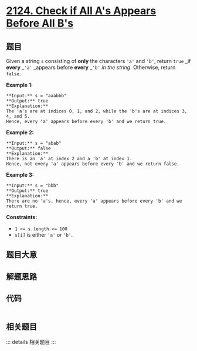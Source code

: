 # [2124. Check if All A's Appears Before All B's](https://leetcode.com/problems/check-if-all-as-appears-before-all-bs)

## 题目

Given a string `s` consisting of **only** the characters `'a'` and `'b'`,
return `true` _if **every** _`'a'` _appears before **every** _`'b'` _in the
string_. Otherwise, return `false`.



**Example 1:**

    
    
    **Input:** s = "aaabbb"
    **Output:** true
    **Explanation:**
    The 'a's are at indices 0, 1, and 2, while the 'b's are at indices 3, 4, and 5.
    Hence, every 'a' appears before every 'b' and we return true.
    

**Example 2:**

    
    
    **Input:** s = "abab"
    **Output:** false
    **Explanation:**
    There is an 'a' at index 2 and a 'b' at index 1.
    Hence, not every 'a' appears before every 'b' and we return false.
    

**Example 3:**

    
    
    **Input:** s = "bbb"
    **Output:** true
    **Explanation:**
    There are no 'a's, hence, every 'a' appears before every 'b' and we return true.
    



**Constraints:**

  * `1 <= s.length <= 100`
  * `s[i]` is either `'a'` or `'b'`.


## 题目大意

## 解题思路

## 代码

```javascript

```

## 相关题目

::: details 相关题目
:::
